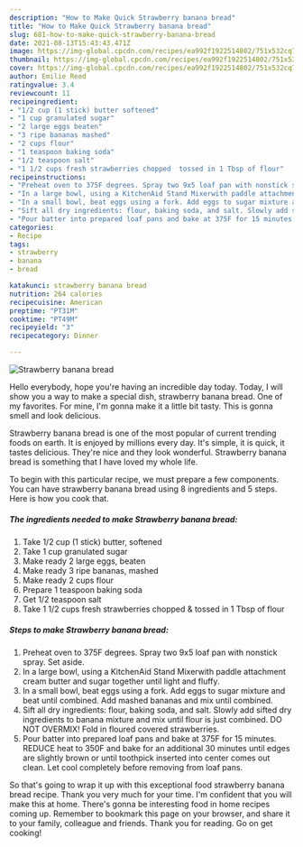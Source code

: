 ```yaml
---
description: "How to Make Quick Strawberry banana bread"
title: "How to Make Quick Strawberry banana bread"
slug: 681-how-to-make-quick-strawberry-banana-bread
date: 2021-08-13T15:43:43.471Z
image: https://img-global.cpcdn.com/recipes/ea992f1922514802/751x532cq70/strawberry-banana-bread-recipe-main-photo.jpg
thumbnail: https://img-global.cpcdn.com/recipes/ea992f1922514802/751x532cq70/strawberry-banana-bread-recipe-main-photo.jpg
cover: https://img-global.cpcdn.com/recipes/ea992f1922514802/751x532cq70/strawberry-banana-bread-recipe-main-photo.jpg
author: Emilie Reed
ratingvalue: 3.4
reviewcount: 11
recipeingredient:
- "1/2 cup (1 stick) butter softened"
- "1 cup granulated sugar"
- "2 large eggs beaten"
- "3 ripe bananas mashed"
- "2 cups flour"
- "1 teaspoon baking soda"
- "1/2 teaspoon salt"
- "1 1/2 cups fresh strawberries chopped  tossed in 1 Tbsp of flour"
recipeinstructions:
- "Preheat oven to 375F degrees. Spray two 9x5 loaf pan with nonstick spray. Set aside."
- "In a large bowl, using a KitchenAid Stand Mixerwith paddle attachment cream butter and sugar together until light and fluffy."
- "In a small bowl, beat eggs using a fork. Add eggs to sugar mixture and beat until combined. Add mashed bananas and mix until combined."
- "Sift all dry ingredients: flour, baking soda, and salt. Slowly add sifted dry ingredients to banana mixture and mix until flour is just combined. DO NOT OVERMIX! Fold in floured covered strawberries."
- "Pour batter into prepared loaf pans and bake at 375F for 15 minutes. REDUCE heat to 350F and bake for an additional 30 minutes until edges are slightly brown or until toothpick inserted into center comes out clean. Let cool completely before removing from loaf pans."
categories:
- Recipe
tags:
- strawberry
- banana
- bread

katakunci: strawberry banana bread 
nutrition: 264 calories
recipecuisine: American
preptime: "PT31M"
cooktime: "PT49M"
recipeyield: "3"
recipecategory: Dinner

---
```



![Strawberry banana bread](https://img-global.cpcdn.com/recipes/ea992f1922514802/751x532cq70/strawberry-banana-bread-recipe-main-photo.jpg)

Hello everybody, hope you're having an incredible day today. Today, I will show you a way to make a special dish, strawberry banana bread. One of my favorites. For mine, I'm gonna make it a little bit tasty. This is gonna smell and look delicious.

Strawberry banana bread is one of the most popular of current trending foods on earth. It is enjoyed by millions every day. It's simple, it is quick, it tastes delicious. They're nice and they look wonderful. Strawberry banana bread is something that I have loved my whole life.




To begin with this particular recipe, we must prepare a few components. You can have strawberry banana bread using 8 ingredients and 5 steps. Here is how you cook that.

<!--inarticleads1-->

##### The ingredients needed to make Strawberry banana bread:

1. Take 1/2 cup (1 stick) butter, softened
1. Take 1 cup granulated sugar
1. Make ready 2 large eggs, beaten
1. Make ready 3 ripe bananas, mashed
1. Make ready 2 cups flour
1. Prepare 1 teaspoon baking soda
1. Get 1/2 teaspoon salt
1. Take 1 1/2 cups fresh strawberries chopped &amp; tossed in 1 Tbsp of flour




<!--inarticleads2-->

##### Steps to make Strawberry banana bread:

1. Preheat oven to 375F degrees. Spray two 9x5 loaf pan with nonstick spray. Set aside.
1. In a large bowl, using a KitchenAid Stand Mixerwith paddle attachment cream butter and sugar together until light and fluffy.
1. In a small bowl, beat eggs using a fork. Add eggs to sugar mixture and beat until combined. Add mashed bananas and mix until combined.
1. Sift all dry ingredients: flour, baking soda, and salt. Slowly add sifted dry ingredients to banana mixture and mix until flour is just combined. DO NOT OVERMIX! Fold in floured covered strawberries.
1. Pour batter into prepared loaf pans and bake at 375F for 15 minutes. REDUCE heat to 350F and bake for an additional 30 minutes until edges are slightly brown or until toothpick inserted into center comes out clean. Let cool completely before removing from loaf pans.




So that's going to wrap it up with this exceptional food strawberry banana bread recipe. Thank you very much for your time. I'm confident that you will make this at home. There's gonna be interesting food in home recipes coming up. Remember to bookmark this page on your browser, and share it to your family, colleague and friends. Thank you for reading. Go on get cooking!
